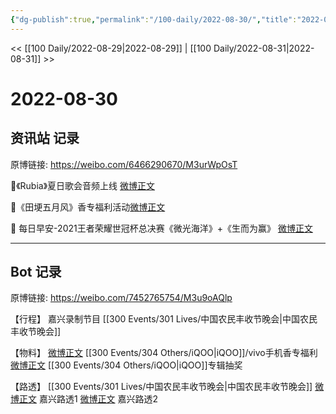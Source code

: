 ```yaml
---
{"dg-publish":true,"permalink":"/100-daily/2022-08-30/","title":"2022-08-30"}
---
```



<< [[100 Daily/2022-08-29\|2022-08-29]] | [[100 Daily/2022-08-31\|2022-08-31]] >>

# 2022-08-30

## 资讯站 记录

原博链接: https://weibo.com/6466290670/M3urWpOsT

🌟《Rubia》夏日歌会音频上线 [微博正文](https://weibo.com/detail/4808319527813659)

🌟《田埂五月风》香专福利活动[微博正文](https://weibo.com/detail/4808252532201145)

🌟 每日早安-2021王者荣耀世冠杯总决赛《微光海洋》+《生而为赢》 [微博正文](https://weibo.com/detail/4808087347922901)

---
## Bot 记录

原博链接: https://weibo.com/7452765754/M3u9oAQlp

【行程】
嘉兴录制节目 [[300 Events/301 Lives/中国农民丰收节晚会\|中国农民丰收节晚会]]

【物料】
[微博正文](https://weibo.com/detail/4808131689582057) [[300 Events/304 Others/iQOO\|iQOO]]/vivo手机香专福利
[微博正文](https://weibo.com/detail/4808176676898140) [[300 Events/304 Others/iQOO\|iQOO]]专辑抽奖

【路透】
[[300 Events/301 Lives/中国农民丰收节晚会\|中国农民丰收节晚会]]
[微博正文](https://weibo.com/detail/4808292008731621) 嘉兴路透1
[微博正文](https://weibo.com/detail/4808297859777930) 嘉兴路透2
